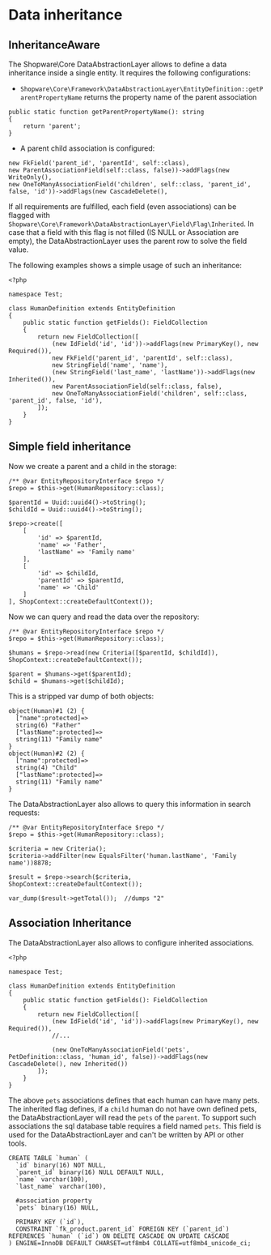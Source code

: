 # Data inheritance

## InheritanceAware
The Shopware\Core DataAbstractionLayer allows to define a data inheritance inside a single entity.
It requires the following configurations:
* `Shopware\Core\Framework\DataAbstractionLayer\EntityDefinition::getParentPropertyName` returns the property name of the parent association
```
public static function getParentPropertyName(): string
{
    return 'parent';
}

```
* A parent child association is configured:
```
new FkField('parent_id', 'parentId', self::class),
new ParentAssociationField(self::class, false))->addFlags(new WriteOnly(),
new OneToManyAssociationField('children', self::class, 'parent_id', false, 'id'))->addFlags(new CascadeDelete(),
```

If all requirements are fulfilled, each field (even associations) can be flagged with `Shopware\Core\Framework\DataAbstractionLayer\Field\Flag\Inherited`.
In case that a field with this flag is not filled (IS NULL or Association are empty), the DataAbstractionLayer uses the parent row to solve the field value.

The following examples shows a simple usage of such an inheritance:
```
<?php

namespace Test;

class HumanDefinition extends EntityDefinition
{
    public static function getFields(): FieldCollection
    {
        return new FieldCollection([
            (new IdField('id', 'id'))->addFlags(new PrimaryKey(), new Required()),
            new FkField('parent_id', 'parentId', self::class),
            new StringField('name', 'name'),
            (new StringField('last_name', 'lastName'))->addFlags(new Inherited()),
            new ParentAssociationField(self::class, false),
            new OneToManyAssociationField('children', self::class, 'parent_id', false, 'id'),
        ]);
    }
}
``` 

## Simple field inheritance
Now we create a parent and a child in the storage:

```
/** @var EntityRepositoryInterface $repo */
$repo = $this->get(HumanRepository::class);

$parentId = Uuid::uuid4()->toString();
$childId = Uuid::uuid4()->toString();

$repo->create([
    [
        'id' => $parentId,
        'name' => 'Father',
        'lastName' => 'Family name'
    ],
    [
        'id' => $childId,
        'parentId' => $parentId,
        'name' => 'Child'
    ]
], ShopContext::createDefaultContext());
```

Now we can query and read the data over the repository:
```
/** @var EntityRepositoryInterface $repo */
$repo = $this->get(HumanRepository::class);

$humans = $repo->read(new Criteria([$parentId, $childId]), ShopContext::createDefaultContext());

$parent = $humans->get($parentId);
$child = $humans->get($childId);

```

This is a stripped var dump of both objects:
```
object(Human)#1 (2) {
  ["name":protected]=>
  string(6) "Father"
  ["lastName":protected]=>
  string(11) "Family name"
}
object(Human)#2 (2) {
  ["name":protected]=>
  string(4) "Child"
  ["lastName":protected]=>
  string(11) "Family name"
}
``` 

The DataAbstractionLayer also allows to query this information in search requests:
```
/** @var EntityRepositoryInterface $repo */
$repo = $this->get(HumanRepository::class);

$criteria = new Criteria();
$criteria->addFilter(new EqualsFilter('human.lastName', 'Family name'))8878;

$result = $repo->search($criteria, ShopContext::createDefaultContext());

var_dump($result->getTotal());  //dumps "2"
```

## Association Inheritance
The DataAbstractionLayer also allows to configure inherited associations.

```
<?php

namespace Test;

class HumanDefinition extends EntityDefinition
{
    public static function getFields(): FieldCollection
    {
        return new FieldCollection([
            (new IdField('id', 'id'))->addFlags(new PrimaryKey(), new Required()),
            //...
                        
            (new OneToManyAssociationField('pets', PetDefinition::class, 'human_id', false))->addFlags(new CascadeDelete(), new Inherited())
        ]);
    }
}
```

The above `pets` associations defines that each human can have many pets. The inherited flag defines, if a `child` human do not have own defined pets, the DataAbstractionLayer will read the `pets` of the `parent`.
To support such associations the sql database table requires a field named `pets`. This field is used for the DataAbstractionLayer and can't be written by API or other tools. 

```
CREATE TABLE `human` (
  `id` binary(16) NOT NULL,
  `parent_id` binary(16) NULL DEFAULT NULL,
  `name` varchar(100),
  `last_name` varchar(100),
  
  #association property
  `pets` binary(16) NULL,   
  
  PRIMARY KEY (`id`),
  CONSTRAINT `fk_product.parent_id` FOREIGN KEY (`parent_id`) REFERENCES `human` (`id`) ON DELETE CASCADE ON UPDATE CASCADE
) ENGINE=InnoDB DEFAULT CHARSET=utf8mb4 COLLATE=utf8mb4_unicode_ci;
```
